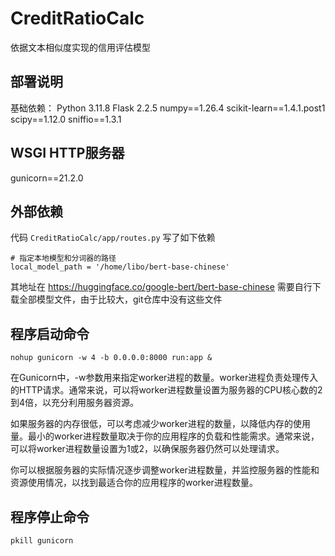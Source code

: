 # CreditRatioCalc

依据文本相似度实现的信用评估模型

## 部署说明
基础依赖：
Python 3.11.8
Flask 2.2.5
numpy==1.26.4
scikit-learn==1.4.1.post1
scipy==1.12.0
sniffio==1.3.1

## WSGI HTTP服务器
gunicorn==21.2.0

## 外部依赖
代码 `CreditRatioCalc/app/routes.py` 写了如下依赖
```
# 指定本地模型和分词器的路径
local_model_path = '/home/libo/bert-base-chinese'
```
其地址在 https://huggingface.co/google-bert/bert-base-chinese
需要自行下载全部模型文件，由于比较大，git仓库中没有这些文件

## 程序启动命令

```
nohup gunicorn -w 4 -b 0.0.0.0:8000 run:app &
```

在Gunicorn中，-w参数用来指定worker进程的数量。worker进程负责处理传入的HTTP请求。通常来说，可以将worker进程数量设置为服务器的CPU核心数的2到4倍，以充分利用服务器资源。

如果服务器的内存很低，可以考虑减少worker进程的数量，以降低内存的使用量。最小的worker进程数量取决于你的应用程序的负载和性能需求。通常来说，可以将worker进程数量设置为1或2，以确保服务器仍然可以处理请求。

你可以根据服务器的实际情况逐步调整worker进程数量，并监控服务器的性能和资源使用情况，以找到最适合你的应用程序的worker进程数量。

## 程序停止命令
```
pkill gunicorn
```
